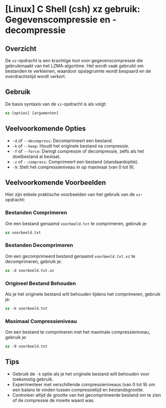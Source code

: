 # [Linux] C Shell (csh) xz gebruik: Gegevenscompressie en -decompressie

## Overzicht
De `xz`-opdracht is een krachtige tool voor gegevenscompressie die gebruikmaakt van het LZMA-algoritme. Het wordt vaak gebruikt om bestanden te verkleinen, waardoor opslagruimte wordt bespaard en de overdrachtstijd wordt verkort.

## Gebruik
De basis syntaxis van de `xz`-opdracht is als volgt:

```csh
xz [opties] [argumenten]
```

## Veelvoorkomende Opties
- `-d` of `--decompress`: Decomprimeert een bestand.
- `-k` of `--keep`: Houdt het originele bestand na compressie.
- `-f` of `--force`: Dwingt compressie of decompressie, zelfs als het doelbestand al bestaat.
- `-z` of `--compress`: Comprimeert een bestand (standaardoptie).
- `-9`: Stelt het compressieniveau in op maximaal (van 0 tot 9).

## Veelvoorkomende Voorbeelden
Hier zijn enkele praktische voorbeelden van het gebruik van de `xz`-opdracht:

### Bestanden Comprimeren
Om een bestand genaamd `voorbeeld.txt` te comprimeren, gebruik je:

```csh
xz voorbeeld.txt
```

### Bestanden Decomprimeren
Om een gecomprimeerd bestand genaamd `voorbeeld.txt.xz` te decomprimeren, gebruik je:

```csh
xz -d voorbeeld.txt.xz
```

### Origineel Bestand Behouden
Als je het originele bestand wilt behouden tijdens het comprimeren, gebruik je:

```csh
xz -k voorbeeld.txt
```

### Maximaal Compressieniveau
Om een bestand te comprimeren met het maximale compressieniveau, gebruik je:

```csh
xz -9 voorbeeld.txt
```

## Tips
- Gebruik de `-k` optie als je het originele bestand wilt behouden voor toekomstig gebruik.
- Experimenteer met verschillende compressieniveaus (van 0 tot 9) om een balans te vinden tussen compressietijd en bestandsgrootte.
- Controleer altijd de grootte van het gecomprimeerde bestand om te zien of de compressie de moeite waard was.